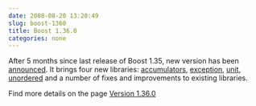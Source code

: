 ```yaml
---
date: 2008-08-20 13:20:49
slug: boost-1360
title: Boost 1.36.0
categories: none
---
```


After 5 months since last release of Boost 1.35, new version has been [announced](http://lists.boost.org/boost-announce/2008/08/0196.php). It brings four new libraries: [accumulators](http://www.boost.org/libs/accumulators/index.html), [exception](http://www.boost.org/libs/exception/doc/boost-exception.html), [unit](http://www.boost.org/libs/units/index.html), [unordered](http://www.boost.org/libs/unordered/index.html) and a number of fixes and improvements to existing libraries.





Find more details on the page [Version 1.36.0](http://www.boost.org/users/news/version_1_36_0)

